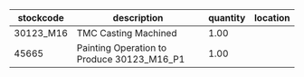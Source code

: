 |stockcode|description|quantity|location|
|---------|-----------|--------|--------|
|30123_M16|TMC Casting Machined|1.00||
|45665|Painting Operation to Produce 30123_M16_P1|1.00||
